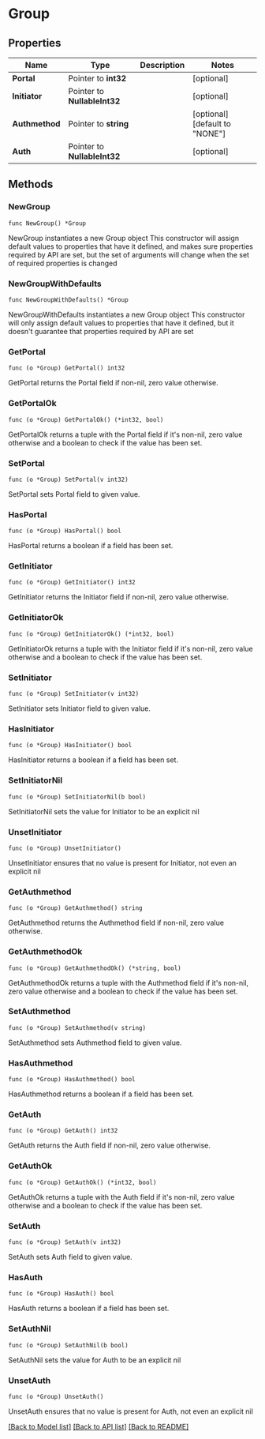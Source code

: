 # Group

## Properties

Name | Type | Description | Notes
------------ | ------------- | ------------- | -------------
**Portal** | Pointer to **int32** |  | [optional] 
**Initiator** | Pointer to **NullableInt32** |  | [optional] 
**Authmethod** | Pointer to **string** |  | [optional] [default to "NONE"]
**Auth** | Pointer to **NullableInt32** |  | [optional] 

## Methods

### NewGroup

`func NewGroup() *Group`

NewGroup instantiates a new Group object
This constructor will assign default values to properties that have it defined,
and makes sure properties required by API are set, but the set of arguments
will change when the set of required properties is changed

### NewGroupWithDefaults

`func NewGroupWithDefaults() *Group`

NewGroupWithDefaults instantiates a new Group object
This constructor will only assign default values to properties that have it defined,
but it doesn't guarantee that properties required by API are set

### GetPortal

`func (o *Group) GetPortal() int32`

GetPortal returns the Portal field if non-nil, zero value otherwise.

### GetPortalOk

`func (o *Group) GetPortalOk() (*int32, bool)`

GetPortalOk returns a tuple with the Portal field if it's non-nil, zero value otherwise
and a boolean to check if the value has been set.

### SetPortal

`func (o *Group) SetPortal(v int32)`

SetPortal sets Portal field to given value.

### HasPortal

`func (o *Group) HasPortal() bool`

HasPortal returns a boolean if a field has been set.

### GetInitiator

`func (o *Group) GetInitiator() int32`

GetInitiator returns the Initiator field if non-nil, zero value otherwise.

### GetInitiatorOk

`func (o *Group) GetInitiatorOk() (*int32, bool)`

GetInitiatorOk returns a tuple with the Initiator field if it's non-nil, zero value otherwise
and a boolean to check if the value has been set.

### SetInitiator

`func (o *Group) SetInitiator(v int32)`

SetInitiator sets Initiator field to given value.

### HasInitiator

`func (o *Group) HasInitiator() bool`

HasInitiator returns a boolean if a field has been set.

### SetInitiatorNil

`func (o *Group) SetInitiatorNil(b bool)`

 SetInitiatorNil sets the value for Initiator to be an explicit nil

### UnsetInitiator
`func (o *Group) UnsetInitiator()`

UnsetInitiator ensures that no value is present for Initiator, not even an explicit nil
### GetAuthmethod

`func (o *Group) GetAuthmethod() string`

GetAuthmethod returns the Authmethod field if non-nil, zero value otherwise.

### GetAuthmethodOk

`func (o *Group) GetAuthmethodOk() (*string, bool)`

GetAuthmethodOk returns a tuple with the Authmethod field if it's non-nil, zero value otherwise
and a boolean to check if the value has been set.

### SetAuthmethod

`func (o *Group) SetAuthmethod(v string)`

SetAuthmethod sets Authmethod field to given value.

### HasAuthmethod

`func (o *Group) HasAuthmethod() bool`

HasAuthmethod returns a boolean if a field has been set.

### GetAuth

`func (o *Group) GetAuth() int32`

GetAuth returns the Auth field if non-nil, zero value otherwise.

### GetAuthOk

`func (o *Group) GetAuthOk() (*int32, bool)`

GetAuthOk returns a tuple with the Auth field if it's non-nil, zero value otherwise
and a boolean to check if the value has been set.

### SetAuth

`func (o *Group) SetAuth(v int32)`

SetAuth sets Auth field to given value.

### HasAuth

`func (o *Group) HasAuth() bool`

HasAuth returns a boolean if a field has been set.

### SetAuthNil

`func (o *Group) SetAuthNil(b bool)`

 SetAuthNil sets the value for Auth to be an explicit nil

### UnsetAuth
`func (o *Group) UnsetAuth()`

UnsetAuth ensures that no value is present for Auth, not even an explicit nil

[[Back to Model list]](../README.md#documentation-for-models) [[Back to API list]](../README.md#documentation-for-api-endpoints) [[Back to README]](../README.md)


